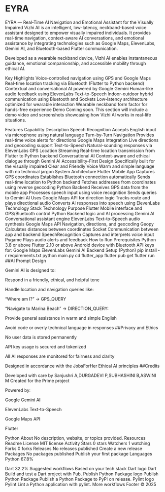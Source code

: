 # EYRA
EYRA — Real-Time AI Navigation and Emotional Assistant for the Visually Impaired
Vizhi AI is an intelligent, low-latency, neckband-based voice assistant designed to empower visually impaired individuals. It provides real-time navigation, context-aware AI conversations, and emotional assistance by integrating technologies such as Google Maps, ElevenLabs, Gemini AI, and Bluetooth-based Flutter communication.

Developed as a wearable neckband device, Vizhi AI enables instantaneous guidance, emotional companionship, and accessible mobility through ethical AI.

Key Highlights
Voice-controlled navigation using GPS and Google Maps
Real-time location tracking via Bluetooth (Flutter to Python backend)
Contextual and conversational AI powered by Google Gemini
Human-like audio feedback using ElevenLabs Text-to-Speech
Indoor-outdoor hybrid communication using Bluetooth and Sockets
Low-latency architecture optimized for wearable interaction
Wearable neckband form factor for hands-free experience
Demo
Coming soon.
This section will include a demo video and screenshots showcasing how Vizhi AI works in real-life situations.

Features
Capability	Description
Speech Recognition	Accepts English input via microphone using natural language
Turn-by-Turn Navigation	Provides real-time voice alerts for directions
Google Maps Integration	Live directions and geocoding support
Text-to-Speech	Natural-sounding responses via ElevenLabs
GPS Location Streaming	Real-time location transmission from Flutter to Python backend
Conversational AI	Context-aware and ethical dialogue through Gemini AI
Accessibility-First Design	Specifically built for the visually impaired
Clear and Friendly Voice	Warm and simple language with no technical jargon
System Architecture
Flutter Mobile App
Captures GPS coordinates
Establishes Bluetooth connection automatically
Sends real-time location to Python backend
Fetches addresses from coordinates using reverse geocoding
Python Backend
Receives GPS data from the mobile app
Processes speech input using voice recognition
Sends queries to Gemini AI
Uses Google Maps API for direction logic
Tracks route and plays directional audio
Converts AI responses into speech using ElevenLabs
Technology Stack
Technology	Purpose
Flutter	Mobile interface and GPS/Bluetooth control
Python	Backend logic and AI processing
Gemini AI	Conversational assistant engine
ElevenLabs	Text-to-Speech audio synthesis
Google Maps API	Navigation, directions, and geocoding
Geopy	Calculates distances between coordinates
Socket	Communication between app and backend
SpeechRecognition	Captures and interprets voice input
Pygame	Plays audio alerts and feedback
How to Run
Prerequisites
Python 3.8 or above
Flutter 2.10 or above
Android device with Bluetooth
API keys for:
Google Maps
ElevenLabs
Gemini AI
Backend Setup (Python)
pip install -r requirements.txt
python main.py
cd flutter_app
flutter pub get
flutter run
##AI Prompt Design

Gemini AI is designed to:

Respond in a friendly, ethical, and helpful tone

Handle location and navigation queries like:

“Where am I?” → GPS_QUERY

“Navigate to Marina Beach” → DIRECTION_QUERY:<place>

Provide general assistance in warm and simple English

Avoid code or overly technical language in responses
##Privacy and Ethics

No user data is stored permanently

API key usage is secured and tokenized

All AI responses are monitored for fairness and clarity

Designed in accordance with the JobsForHer Ethical AI principles
##Credits

Developed with care by Sanjushri A,DURGADEVI P,SUBHASHINI B,ASWINI M 
Created for the Prime project 

Powered by:

Google Gemini AI

ElevenLabs Text-to-Speech

Google Maps API

Flutter

Python
About
No description, website, or topics provided.
Resources
 Readme
License
 MIT license
 Activity
Stars
 0 stars
Watchers
 1 watching
Forks
 0 forks
Releases
No releases published
Create a new release
Packages
No packages published
Publish your first package
Languages
Python
67.8%
 
Dart
32.2%
Suggested workflows
Based on your tech stack
Dart logo
Dart
Build and test a Dart project with Pub.
Publish Python Package logo
Publish Python Package
Publish a Python Package to PyPI on release.
Pylint logo
Pylint
Lint a Python application with pylint.
More workflows
Footer
© 2025 
